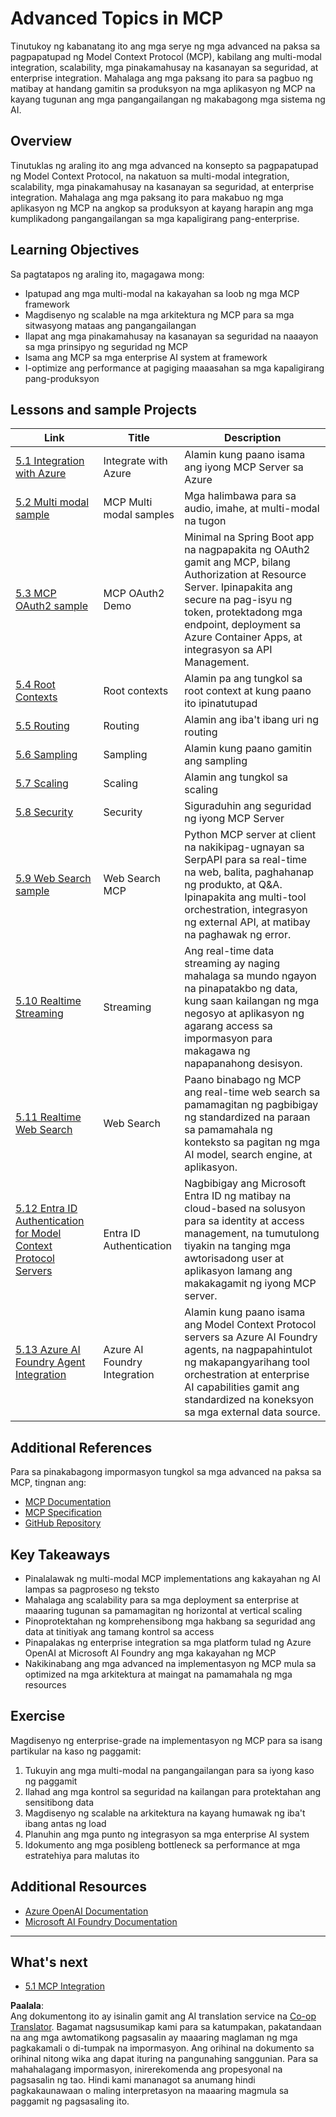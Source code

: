 <!--
CO_OP_TRANSLATOR_METADATA:
{
  "original_hash": "1949cb32394aeb1bdec8870f309005a3",
  "translation_date": "2025-07-17T08:17:50+00:00",
  "source_file": "05-AdvancedTopics/README.md",
  "language_code": "tl"
}
-->
# Advanced Topics in MCP 

Tinutukoy ng kabanatang ito ang mga serye ng mga advanced na paksa sa pagpapatupad ng Model Context Protocol (MCP), kabilang ang multi-modal integration, scalability, mga pinakamahusay na kasanayan sa seguridad, at enterprise integration. Mahalaga ang mga paksang ito para sa pagbuo ng matibay at handang gamitin sa produksyon na mga aplikasyon ng MCP na kayang tugunan ang mga pangangailangan ng makabagong mga sistema ng AI.

## Overview

Tinutuklas ng araling ito ang mga advanced na konsepto sa pagpapatupad ng Model Context Protocol, na nakatuon sa multi-modal integration, scalability, mga pinakamahusay na kasanayan sa seguridad, at enterprise integration. Mahalaga ang mga paksang ito para makabuo ng mga aplikasyon ng MCP na angkop sa produksyon at kayang harapin ang mga kumplikadong pangangailangan sa mga kapaligirang pang-enterprise.

## Learning Objectives

Sa pagtatapos ng araling ito, magagawa mong:

- Ipatupad ang mga multi-modal na kakayahan sa loob ng mga MCP framework
- Magdisenyo ng scalable na mga arkitektura ng MCP para sa mga sitwasyong mataas ang pangangailangan
- Ilapat ang mga pinakamahusay na kasanayan sa seguridad na naaayon sa mga prinsipyo ng seguridad ng MCP
- Isama ang MCP sa mga enterprise AI system at framework
- I-optimize ang performance at pagiging maaasahan sa mga kapaligirang pang-produksyon

## Lessons and sample Projects

| Link | Title | Description |
|------|-------|-------------|
| [5.1 Integration with Azure](./mcp-integration/README.md) | Integrate with Azure | Alamin kung paano isama ang iyong MCP Server sa Azure |
| [5.2 Multi modal sample](./mcp-multi-modality/README.md) | MCP Multi modal samples  | Mga halimbawa para sa audio, imahe, at multi-modal na tugon |
| [5.3 MCP OAuth2 sample](../../../05-AdvancedTopics/mcp-oauth2-demo) | MCP OAuth2 Demo | Minimal na Spring Boot app na nagpapakita ng OAuth2 gamit ang MCP, bilang Authorization at Resource Server. Ipinapakita ang secure na pag-isyu ng token, protektadong mga endpoint, deployment sa Azure Container Apps, at integrasyon sa API Management. |
| [5.4 Root Contexts](./mcp-root-contexts/README.md) | Root contexts  | Alamin pa ang tungkol sa root context at kung paano ito ipinatutupad |
| [5.5 Routing](./mcp-routing/README.md) | Routing | Alamin ang iba't ibang uri ng routing |
| [5.6 Sampling](./mcp-sampling/README.md) | Sampling | Alamin kung paano gamitin ang sampling |
| [5.7 Scaling](./mcp-scaling/README.md) | Scaling  | Alamin ang tungkol sa scaling |
| [5.8 Security](./mcp-security/README.md) | Security  | Siguraduhin ang seguridad ng iyong MCP Server |
| [5.9 Web Search sample](./web-search-mcp/README.md) | Web Search MCP | Python MCP server at client na nakikipag-ugnayan sa SerpAPI para sa real-time na web, balita, paghahanap ng produkto, at Q&A. Ipinapakita ang multi-tool orchestration, integrasyon ng external API, at matibay na paghawak ng error. |
| [5.10 Realtime Streaming](./mcp-realtimestreaming/README.md) | Streaming  | Ang real-time data streaming ay naging mahalaga sa mundo ngayon na pinapatakbo ng data, kung saan kailangan ng mga negosyo at aplikasyon ng agarang access sa impormasyon para makagawa ng napapanahong desisyon.|
| [5.11 Realtime Web Search](./mcp-realtimesearch/README.md) | Web Search | Paano binabago ng MCP ang real-time web search sa pamamagitan ng pagbibigay ng standardized na paraan sa pamamahala ng konteksto sa pagitan ng mga AI model, search engine, at aplikasyon.| 
| [5.12  Entra ID Authentication for Model Context Protocol Servers](./mcp-security-entra/README.md) | Entra ID Authentication | Nagbibigay ang Microsoft Entra ID ng matibay na cloud-based na solusyon para sa identity at access management, na tumutulong tiyakin na tanging mga awtorisadong user at aplikasyon lamang ang makakagamit ng iyong MCP server.|
| [5.13 Azure AI Foundry Agent Integration](./mcp-foundry-agent-integration/README.md) | Azure AI Foundry Integration | Alamin kung paano isama ang Model Context Protocol servers sa Azure AI Foundry agents, na nagpapahintulot ng makapangyarihang tool orchestration at enterprise AI capabilities gamit ang standardized na koneksyon sa mga external data source.|

## Additional References

Para sa pinakabagong impormasyon tungkol sa mga advanced na paksa sa MCP, tingnan ang:
- [MCP Documentation](https://modelcontextprotocol.io/)
- [MCP Specification](https://spec.modelcontextprotocol.io/)
- [GitHub Repository](https://github.com/modelcontextprotocol)

## Key Takeaways

- Pinalalawak ng multi-modal MCP implementations ang kakayahan ng AI lampas sa pagproseso ng teksto
- Mahalaga ang scalability para sa mga deployment sa enterprise at maaaring tugunan sa pamamagitan ng horizontal at vertical scaling
- Pinoprotektahan ng komprehensibong mga hakbang sa seguridad ang data at tinitiyak ang tamang kontrol sa access
- Pinapalakas ng enterprise integration sa mga platform tulad ng Azure OpenAI at Microsoft AI Foundry ang mga kakayahan ng MCP
- Nakikinabang ang mga advanced na implementasyon ng MCP mula sa optimized na mga arkitektura at maingat na pamamahala ng mga resources

## Exercise

Magdisenyo ng enterprise-grade na implementasyon ng MCP para sa isang partikular na kaso ng paggamit:

1. Tukuyin ang mga multi-modal na pangangailangan para sa iyong kaso ng paggamit
2. Ilahad ang mga kontrol sa seguridad na kailangan para protektahan ang sensitibong data
3. Magdisenyo ng scalable na arkitektura na kayang humawak ng iba't ibang antas ng load
4. Planuhin ang mga punto ng integrasyon sa mga enterprise AI system
5. Idokumento ang mga posibleng bottleneck sa performance at mga estratehiya para malutas ito

## Additional Resources

- [Azure OpenAI Documentation](https://learn.microsoft.com/en-us/azure/ai-services/openai/)
- [Microsoft AI Foundry Documentation](https://learn.microsoft.com/en-us/ai-services/)

---

## What's next

- [5.1 MCP Integration](./mcp-integration/README.md)

**Paalala**:  
Ang dokumentong ito ay isinalin gamit ang AI translation service na [Co-op Translator](https://github.com/Azure/co-op-translator). Bagamat nagsusumikap kami para sa katumpakan, pakatandaan na ang mga awtomatikong pagsasalin ay maaaring maglaman ng mga pagkakamali o di-tumpak na impormasyon. Ang orihinal na dokumento sa orihinal nitong wika ang dapat ituring na pangunahing sanggunian. Para sa mahahalagang impormasyon, inirerekomenda ang propesyonal na pagsasalin ng tao. Hindi kami mananagot sa anumang hindi pagkakaunawaan o maling interpretasyon na maaaring magmula sa paggamit ng pagsasaling ito.